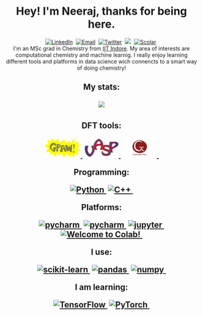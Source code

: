 <p>
<h1 align="center"></a><b> Hey! I'm Neeraj, thanks for being here. </b></a>
</h1>
</p>

<p align="center">
<a href="https://www.linkedin.com/in/neeraj-kumar-pandit-5107241a9/"><img src="https://img.shields.io/badge/LinkedIn-0A66C2.svg?style=for-the-badge&logo=LinkedIn&logoColor=white" alt="LinkedIn" /></a>&nbsp;
<a href="mailto:neerajkumar.pndt@gmail.com"><img src="https://img.shields.io/badge/Gmail-EA4335.svg?style=for-the-badge&logo=Gmail&logoColor=white" alt="Email" /></a>&nbsp;
<a href="https://twitter.com/neeraj_compchem"><img src="https://img.shields.io/badge/Twitter-1DA1F2.svg?style=for-the-badge&logo=Twitter&logoColor=white" alt="Twitter" /></a>&nbsp;
<a href="https://orcid.org/0000-0002-6885-0920"><img src="https://img.shields.io/badge/-ORCID-ffffff?style=for-the-badge&logo=ORCID&logoColor=white alt="ORCID" /></a>&nbsp;
<a href="https://scholar.google.com/citations?user=pZT-B6kAAAAJ&hl=en&authuser=1"><img src="https://img.shields.io/badge/Google%20Scholar-4285F4.svg?style=for-the-badge&logo=Google-Scholar&logoColor=white" alt="Scolar" /></a>&nbsp;
    <br />
    I'm an MSc grad in Chemistry from <a href="https://www.iiti.ac.in/">IIT Indore</a>. My area of interests are computational chemistry and machine learnig. I really enjoy learning different tools and platforms in data science wich connencts to a smart way of doing chemistry!
<br>
<h2 align="center">
  <p>My stats:</p>
  <a href="#"><img src="https://github-readme-stats.vercel.app/api?username=neeraj-compchem&show_icons=true&theme=highcontrast"></a>
<h2 align="center">
    <p>DFT tools:</p>
    <a href="#"><img src= "https://github.com/neeraj-compchem/neeraj-compchem/blob/main/gpaw-logo.png" width="95" height="50" />&nbsp;</a>
    <a href="#"><img src= "https://github.com/neeraj-compchem/neeraj-compchem/blob/main/VASP_logo.png" width="90" height="50" />&nbsp;</a>
    <a href="#"><img src= "https://github.com/neeraj-compchem/neeraj-compchem/blob/main/Gaussian_logo.png" width="90" height="50" />&nbsp;</a>
    <br />
    <p>Programming:</p>
    <a href="https://www.python.org/"><img src="https://img.shields.io/badge/Python-3776AB.svg?style=for-the-badge&logo=Python&logoColor=white" alt="Python" title="Python">&nbsp;</a>
    <a href="https://isocpp.org/"><img src="https://img.shields.io/badge/C++-00599C.svg?style=for-the-badge&logo=C++&logoColor=white" alt="C++" title="C++">&nbsp;</a>
    <br />
    <p>Platforms: </p>
    <a href="https://www.jetbrains.com/pycharm/"><img src="https://img.shields.io/badge/PyCharm-000000.svg?style=for-the-badge&logo=PyCharm&logoColor=white" alt="pycharm" title="pycharm">&nbsp;</a>
    <a href="https://www.anaconda.com/"><img src="https://img.shields.io/badge/Anaconda-44A833.svg?style=for-the-badge&logo=Anaconda&logoColor=white" alt="pycharm" title="pycharm">&nbsp;</a>
    <a href="https://jupyter.org/"><img src="https://img.shields.io/badge/Jupyter-F37626.svg?style=for-the-badge&logo=Jupyter&logoColor=white" alt="jupyter" title="jupyter">&nbsp;</a>
    <a href="https://colab.research.google.com/?utm_source=scs-index"><img src="https://img.shields.io/badge/Google%20Colab-F9AB00.svg?style=for-the-badge&logo=Google-Colab&logoColor=white" alt="Welcome to Colab!" title="Google Colaboratory">&nbsp;</a>
    <br />
    <p>I use:</p>
    <a href="https://scikit-learn.org/stable/"><img src="https://img.shields.io/badge/scikitlearn-F7931E.svg?style=for-the-badge&logo=scikit-learn&logoColor=white" alt="scikit-learn" title="scikit-learn">&nbsp;</a>
    <a href="https://pandas.pydata.org/"><img src="https://img.shields.io/badge/pandas-150458.svg?style=for-the-badge&logo=pandas&logoColor=white" alt="pandas" title="pandas">&nbsp;</a>
    <a href="https://numpy.org/"><img src="https://img.shields.io/badge/NumPy-013243.svg?style=for-the-badge&logo=NumPy&logoColor=white" alt="numpy" title="numpy">&nbsp;</a>
    <br />
    <p>I am learning:</p>
    <a href="https://www.tensorflow.org/resources/learn-ml?gclid=CjwKCAjwrNmWBhA4EiwAHbjEQMQeO2OXDY7Gbbs9PPPkTXCUm71RS-jc52xPtBqxhfdpYPKAxl09gRoCQqAQAvD_BwE"><img src="https://img.shields.io/badge/TensorFlow-FF6F00.svg?style=for-the-badge&logo=TensorFlow&logoColor=white" alt="TensorFlow" title="TensorFlow">&nbsp;</a>
    <a href="https://pytorch.org/"><img src="https://img.shields.io/badge/PyTorch-EE4C2C.svg?style=for-the-badge&logo=PyTorch&logoColor=white" alt="PyTorch" title="PyTorch">&nbsp;</a>
</h2>
